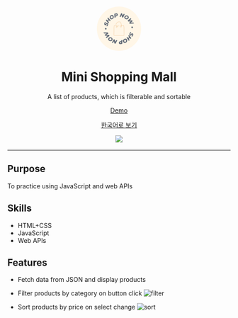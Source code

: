 <div align="center">

<img src="images/logo.png" width="100" style="border-radius:50%">

<h1>Mini Shopping Mall</h1>

<p>A list of products, which is filterable and sortable</p>

<a href="https://hnjilee.github.io/mini-shopping-mall">Demo</a>

<a href="https://github.com/hnjilee/mini-shopping-mall/blob/main/README.ko-KR.md">한국어로 보기</a>

<img src="https://user-images.githubusercontent.com/104768346/182783019-7e4dc293-911c-4ae6-a33a-09b89a77a33d.png" width="500">

</div>

---

## Purpose

To practice using JavaScript and web APIs

## Skills

- HTML+CSS
- JavaScript
- Web APIs

## Features

- Fetch data from JSON and display products

- Filter products by category on button click
  ![filter](https://user-images.githubusercontent.com/104768346/182789827-fb223564-90ce-4304-8d00-9d7b04e2dbca.gif)

- Sort products by price on select change
  ![sort](https://user-images.githubusercontent.com/104768346/182789849-8de6f6ea-16e2-46cb-b17e-6521f2d36936.gif)
